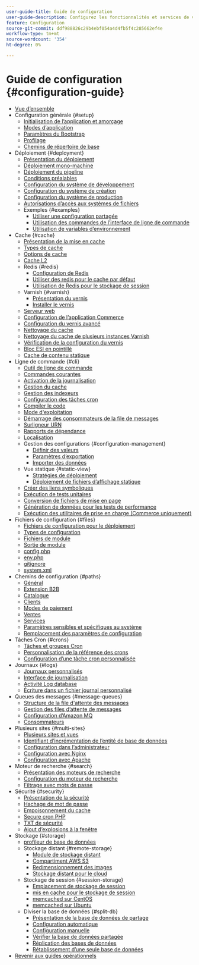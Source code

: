 ```yaml
---
user-guide-title: Guide de configuration
user-guide-description: Configurez les fonctionnalités et services de votre application Adobe Commerce.
feature: Configuration
source-git-commit: ddf988826c29b4ebf054a4d4fb5f4c285662ef4e
workflow-type: tm+mt
source-wordcount: '354'
ht-degree: 0%

---
```



# Guide de configuration {#configuration-guide}

+ [Vue d’ensemble](overview.md)
+ Configuration générale {#setup}
   + [Initialisation de l’application et amorçage](bootstrap/initialization.md)
   + [Modes d’application](bootstrap/application-modes.md)
   + [Paramètres du Bootstrap](bootstrap/set-parameters.md)
   + [Profilage](bootstrap/mage-profiler.md)
   + [Chemins de répertoire de base](bootstrap/mage-directory.md)
+ Déploiement {#deployment}
   + [Présentation du déploiement](deployment/overview.md)
   + [Déploiement mono-machine](deployment/single-machine.md)
   + [Déploiement du pipeline](deployment/technical-details.md)
   + [Conditions préalables](deployment/prerequisites.md)
   + [Configuration du système de développement](deployment/development-system.md)
   + [Configuration du système de création](deployment/build-system.md)
   + [Configuration du système de production](deployment/production-system.md)
   + [Autorisations d’accès aux systèmes de fichiers](deployment/file-system-permissions.md)
   + Exemples {#examples}
      + [Utiliser une configuration partagée](deployment/example-shared-configuration.md)
      + [Utilisation des commandes de l’interface de ligne de commande](deployment/example-using-cli.md)
      + [Utilisation de variables d’environnement](deployment/example-environment-variables.md)
+ Cache {#cache}
   + [Présentation de la mise en cache](cache/caching-overview.md)
   + [Types de cache](cache/cache-types.md)
   + [Options de cache](cache/cache-options.md)
   + [Cache L2](cache/level-two-cache.md)
   + Redis {#redis}
      + [Configuration de Redis](cache/config-redis.md)
      + [Utiliser des redis pour le cache par défaut](cache/redis-pg-cache.md)
      + [Utilisation de Redis pour le stockage de session](cache/redis-session.md)
   + Varnish {#varnish}
      + [Présentation du vernis](cache/config-varnish.md)
      + [Installer le vernis](cache/config-varnish-install.md)
   + [Serveur web](cache/config-varnish-server.md)
   + [Configuration de l’application Commerce](cache/configure-varnish-commerce.md)
   + [Configuration du vernis avancé](cache/config-varnish-advanced.md)
   + [Nettoyage du cache](cache/use-varnish-cache.md)
   + [Nettoyage du cache de plusieurs instances Varnish](cache/use-multiple-varnish-cache.md)
   + [Vérification de la configuration du vernis](cache/config-varnish-final.md)
   + [Bloc ESI en pointillé](cache/use-varnish-esi.md)
   + [Cache de contenu statique](cache/static-content-signing.md)
+ Ligne de commande {#cli}
   + [Outil de ligne de commande](cli/config-cli.md)
   + [Commandes courantes](cli/common-cli-commands.md)
   + [Activation de la journalisation](cli/enable-logging.md)
   + [Gestion du cache](cli/manage-cache.md)
   + [Gestion des indexeurs](cli/manage-indexers.md)
   + [Configuration des tâches cron](cli/configure-cron-jobs.md)
   + [Compiler le code](cli/code-compiler.md)
   + [Mode d&#39;exploitation](cli/set-mode.md)
   + [Démarrage des consommateurs de la file de messages](cli/start-message-queues.md)
   + [Surligneur URN](cli/urn-highlighter.md)
   + [Rapports de dépendance](cli/dependency-reports.md)
   + [Localisation](cli/localization.md)
   + Gestion des configurations {#configuration-management}
      + [Définir des valeurs](cli/set-configuration-values.md)
      + [Paramètres d’exportation](cli/export-configuration.md)
      + [Importer des données](cli/import-configuration.md)
   + Vue statique {#static-view}
      + [Stratégies de déploiement](cli/static-view-file-strategy.md)
      + [Déploiement de fichiers d’affichage statique](cli/static-view-file-deployment.md)
   + [Créer des liens symboliques](cli/create-symlinks.md)
   + [Exécution de tests unitaires](cli/unit-tests.md)
   + [Conversion de fichiers de mise en page](cli/convert-layout-files.md)
   + [Génération de données pour les tests de performance](cli/generate-data.md)
   + [Exécution des utilitaires de prise en charge (Commerce uniquement)](cli/run-support-utilities.md)
+ Fichiers de configuration {#files}
   + [Fichiers de configuration pour le déploiement](reference/deployment-files.md)
   + [Types de configuration](reference/config-create-types.md)
   + [Fichiers de module](reference/module-files.md)
   + [Sortie de module](reference/disable-module-output.md)
   + [config.php](reference/config-reference-configphp.md)
   + [env.php](reference/config-reference-envphp.md)
   + [gitignore](reference/config-reference-gitignore.md)
   + [system.xml](reference/config-reference-systemxml.md)
+ Chemins de configuration {#paths}
   + [Général](reference/config-reference-general.md)
   + [Extension B2B](reference/config-reference-b2b.md)
   + [Catalogue](reference/config-reference-catalog.md)
   + [Clients](reference/config-reference-customers.md)
   + [Modes de paiement](reference/config-reference-payment.md)
   + [Ventes](reference/config-reference-sales.md)
   + [Services](reference/config-reference-services.md)
   + [Paramètres sensibles et spécifiques au système](reference/config-reference-sens.md)
   + [Remplacement des paramètres de configuration](reference/override-config-settings.md)
+ Tâches Cron {#crons}
   + [Tâches et groupes Cron](cron/custom-cron.md)
   + [Personnalisation de la référence des crons](cron/custom-cron-reference.md)
   + [Configuration d’une tâche cron personnalisée](cron/custom-cron-tutorial.md)
+ Journaux {#logs}
   + [Journaux personnalisés](logs/custom-logging.md)
   + [Interface de journalisation](logs/logger-interface.md)
   + [Activité Log database](logs/database-activity.md)
   + [Écriture dans un fichier journal personnalisé](logs/custom-log-files.md)
+ Queues des messages {#message-queues}
   + [Structure de la file d&#39;attente des messages](queues/message-queue-framework.md)
   + [Gestion des files d’attente de messages](queues/manage-message-queues.md)
   + [Configuration d’Amazon MQ](queues/aws-mq.md)
   + [Consommateurs](queues/consumers.md)
+ Plusieurs sites {#multi-sites}
   + [Plusieurs sites et vues](multi-sites/ms-overview.md)
   + [Identifiant d’incrémentation de l’entité de base de données](multi-sites/change-increment-id.md)
   + [Configuration dans l’administrateur](multi-sites/ms-admin.md)
   + [Configuration avec Nginx](multi-sites/ms-nginx.md)
   + [Configuration avec Apache](multi-sites/ms-apache.md)
+ Moteur de recherche {#search}
   + [Présentation des moteurs de recherche](search/overview-search.md)
   + [Configuration du moteur de recherche](search/configure-search-engine.md)
   + [Filtrage avec mots de passe](search/search-stopwords.md)
+ Sécurité {#security}
   + [Présentation de la sécurité](security/overview.md)
   + [Hachage de mot de passe](security/password-hashing.md)
   + [Empoisonnement du cache](security/cache-poisoning.md)
   + [Secure cron PHP](security/secure-cron-php.md)
   + [TXT de sécurité](security/security-txt.md)
   + [Ajout d’explosions à la fenêtre](security/xframe-options.md)
+ Stockage {#storage}
   + [profileur de base de données](storage/db-profiler.md)
   + Stockage distant {#remote-storage}
      + [Module de stockage distant](remote-storage/remote-storage.md)
      + [Compartiment AWS S3](remote-storage/remote-storage-aws-s3.md)
      + [Redimensionnement des images](remote-storage/remote-storage-image-resize.md)
      + [Stockage distant pour le cloud](remote-storage/cloud-support.md)
   + Stockage de session {#session-storage}
      + [Emplacement de stockage de session](storage/sessions.md)
      + [mis en cache pour le stockage de session](storage/memcached.md)
      + [memcached sur CentOS](storage/memcache-centos.md)
      + [memcached sur Ubuntu](storage/memcache-ubuntu.md)
   + Diviser la base de données {#split-db}
      + [Présentation de la base de données de partage](storage/multi-master.md)
      + [Configuration automatique](storage/multi-master-masterdb.md)
      + [Configuration manuelle](storage/multi-master-manual.md)
      + [Vérifier la base de données partagée](storage/multi-master-verify.md)
      + [Réplication des bases de données](storage/multi-master-replication.md)
      + [Rétablissement d’une seule base de données](storage/revert-split-database.md)
+ [Revenir aux guides opérationnels](https://experienceleague.adobe.com/docs/commerce-operations/operational-guides/home.html)